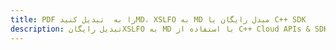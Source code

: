 ---title: PDF را به  تبدیل کنیدMD، XSLFO به MD مبدل رایگان یا C++ SDKdescription: تبدیل رایگانXSLFO به MD با استفاده از C++ Cloud APIs & SDK همچنین اسناد PDF را در Cloud ایجاد، ویرایش و رندر کنید.---